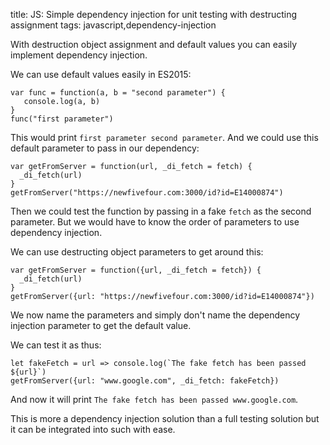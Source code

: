 title: JS: Simple dependency injection for unit testing with destructing assignment
tags: javascript,dependency-injection

With destruction object assignment and default values you can easily implement dependency injection.

We can use default values easily in ES2015:

```
var func = function(a, b = "second parameter") {
   console.log(a, b)
}
func("first parameter")
```

This would print `first parameter second parameter`. And we could use this default parameter to pass in our dependency:

```
var getFromServer = function(url, _di_fetch = fetch) {
  _di_fetch(url)
}
getFromServer("https://newfivefour.com:3000/id?id=E14000874")
```

Then we could test the function by passing in a fake `fetch` as the second parameter. But we would have to know the order of parameters to use dependency injection.

We can use destructing object parameters to get around this:

```
var getFromServer = function({url, _di_fetch = fetch}) {
  _di_fetch(url)
}
getFromServer({url: "https://newfivefour.com:3000/id?id=E14000874"})
```

We now name the parameters and simply don't name the dependency injection parameter to get the default value.

We can test it as thus:

```
let fakeFetch = url => console.log(`The fake fetch has been passed ${url}`)
getFromServer({url: "www.google.com", _di_fetch: fakeFetch})
```

And now it will print `The fake fetch has been passed www.google.com`.

This is more a dependency injection solution than a full testing solution but it can be integrated into such with ease.
